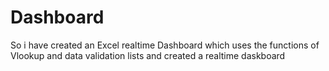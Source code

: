 # Dashboard
So i have created an Excel realtime Dashboard which uses the functions of Vlookup and data validation lists and created a realtime daskboard
